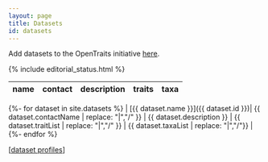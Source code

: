 ```yaml
---
layout: page
title: Datasets
id: datasets
---
```


Add datasets to the OpenTraits initiative [here](contact).

{% include editorial_status.html %}

|name|contact|description|traits|taxa|
|---|---|---|---|---|
{%- for dataset in site.datasets %}
| [{{ dataset.name }}]({{ dataset.id }})| {{ dataset.contactName | replace: "|","/" }} | {{ dataset.description }} | {{ dataset.traitList | replace: "|","/" }} | {{ dataset.taxaList | replace: "|","/"}} |  
{%- endfor %}

[<a href="https://github.com/open-traits-network/open-traits-network.github.io/tree/master/_datasets">dataset profiles</a>]
